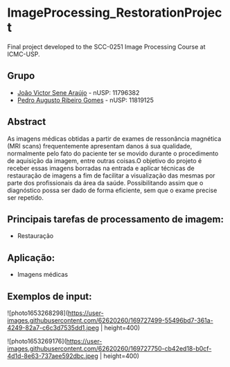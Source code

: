 # ImageProcessing_RestorationProject
Final project developed to the SCC-0251 Image Processing Course at ICMC-USP.

## Grupo
 * [João Victor Sene Araújo](https://github.com/JoaoVSene) - nUSP: 11796382
 * [Pedro Augusto Ribeiro Gomes](https://github.com/pedroaurgomes) - nUSP: 11819125

## Abstract 

As imagens médicas obtidas a partir de exames de ressonância magnética (MRI scans) frequentemente apresentam danos á sua qualidade, normalmente pelo fato 
do paciente ter se movido durante o procedimento de aquisição da imagem, entre outras coisas.O objetivo do projeto é receber essas imagens borradas na 
entrada e aplicar técnicas de restauração de imagens a fim de facilitar a visualização das mesmas por parte dos profissionais da área da saúde. 
Possibilitando assim que o diagnóstico possa ser dado de forma eficiente, sem que o exame precise ser repetido.

## Principais tarefas de processamento de imagem:
 * Restauração

## Aplicação:
 * Imagens médicas

## Exemplos de input:

![photo1653268298](https://user-images.githubusercontent.com/62620260/169727499-55496bd7-361a-4249-82a7-c6c3d7535dd1.jpeg | height=400)


![photo1653269176](https://user-images.githubusercontent.com/62620260/169727750-cb42ed18-b0cf-4d1d-8e63-737aee592dbc.jpeg | height=400)
